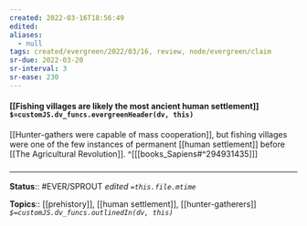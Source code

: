 ```yaml
---
created: 2022-03-16T18:56:49 
edited: 
aliases:
  - null
tags: created/evergreen/2022/03/16, review, node/evergreen/claim
sr-due: 2022-03-20
sr-interval: 3
sr-ease: 230
---
```


#### [[Fishing villages are likely the most ancient human settlement]] `$=customJS.dv_funcs.evergreenHeader(dv, this)`

[[Hunter-gathers were capable of mass cooperation]], but fishing villages were one of the few instances of permanent [[human settlement]] before [[The Agricultural Revolution]].
^[[[books_Sapiens#^294931435]]]

### <hr class="footnote"/>

**Status**:: #EVER/SPROUT
*edited `=this.file.mtime`*

**Topics**:: [[prehistory]], [[human settlement]], [[hunter-gatherers]]
*`$=customJS.dv_funcs.outlinedIn(dv, this)`*
